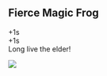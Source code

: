 ## Fierce Magic Frog
+1s  
+1s  
Long live the elder!

<img align="center" src="https://github-readme-stats.vercel.app/api?username=MagicFrogSJTU&show_icons=true&icon_color=000000&text_color=000000&bg_color=ffffff&hide_title=false&title_color=000000" />


<!--
**MagicFrogSJTU/MagicFrogSJTU** is a ✨ _special_ ✨ repository because its `README.md` (this file) appears on your GitHub profile.

Here are some ideas to get you started:

- 🔭 I’m currently working on ...
- 🌱 I’m currently learning ...
- 👯 I’m looking to collaborate on ...
- 🤔 I’m looking for help with ...
- 💬 Ask me about ...
- 📫 How to reach me: ...
- 😄 Pronouns: ...
- ⚡ Fun fact: ...
-->
